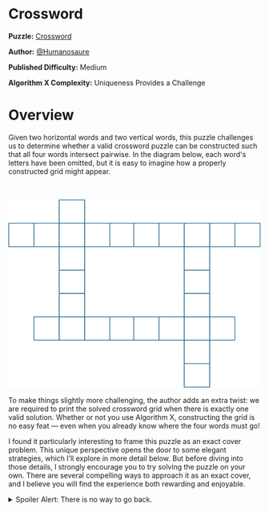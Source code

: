 # Crossword

__Puzzle:__ [Crossword](https://www.codingame.com/training/medium/crossword)

__Author:__ [@Humanosaure](https://www.codingame.com/profile/5bbc0f4b299d3bb28410b96df8a45b607624692)

__Published Difficulty:__ Medium

__Algorithm X Complexity:__ Uniqueness Provides a Challenge

# Overview

Given two horizontal words and two vertical words, this puzzle challenges us to determine whether a valid crossword puzzle can be constructed such that all four words intersect pairwise. In the diagram below, each word's letters have been omitted, but it is easy to imagine how a properly constructed grid might appear.

<BR><BR>
![Crossword](Crossword1.png)
<BR>

To make things slightly more challenging, the author adds an extra twist: we are required to print the solved crossword grid when there is exactly one valid solution. Whether or not you use Algorithm X, constructing the grid is no easy feat — even when you already know where the four words must go!

I found it particularly interesting to frame this puzzle as an exact cover problem. This unique perspective opens the door to some elegant strategies, which I’ll explore in more detail below. But before diving into those details, I strongly encourage you to try solving the puzzle on your own. There are several compelling ways to approach it as an exact cover, and I believe you will find the experience both rewarding and enjoyable.

<details><summary>Spoiler Alert: There is no way to go back.</summary>

# Important Details

The first thing to notice about this puzzle is that all valid solutions form a __"box"__, as illustrated in the diagram below. Each box can be as small as 3×3, or as large as `min(h1 length, h2 length) × min(v1 length, v2 length)`. Regardless of its size, the box always plays a central role.

<BR><BR>
![Crossword - Box](Crossword2.png)
<BR>

From the perspective of tiles on a gameboard, each solution consists of just four actions: placing one word across the top, a second across the bottom, a third down the left side, and a fourth down the right. Simple, right? But is it enough to just match four words to four sides? No, it is not.

Although the exact size of the box is not known upfront, placing a word on the gameboard must also specify which letters of the word go on the corners of the box. The box is part of the gameboard, but its size is determined by how words are placed—specifically, which letters are used at the corners.

In every exact cover problem we have seen so far, a solution was built from a list of actions. To build a solution for this puzzle, each action must now include four key pieces of information: the word being placed, the side it is being placed on, and the indexes of the two letters that land on the box’s corners. An action might look like this:

`('place word', word, side, i, j)`

With this richer action format, valid solutions can be built from just 4 actions. Care must be taken to ensure:

* The same letter appears at each corner where sides intersect.

* Because the box is always a rectangle, the words on opposite sides must have the same distance between their respective corner letters (i.e., the same difference between i and j).

Hopefully, you see the sameness that must be enforced. Let’s explore how that plays out — using coloring versus mutual exclusivity.

# Enforcing Sameness with Coloring

In the diagram below, each corner is labeled with a unique integer ID, and two key dimensions are highlighted: the __box width__ and __box height__. Each action specifies letters that occupy two corners, and those corners, in turn, define either the width or the height of the box.

Although only six requirements need to be colored, maintaining consistency across those colors is what guarantees a valid solution.

<BR><BR>
![Crossword (Coloring)](Crossword3.png)
<BR>

Each of these six requirements is colored exactly twice, creating a structure that is highly conducive to usuing mutual exclusivity.

# Enforcing Sameness with Mutual Exclusivity

<BR><BR>
![Crossword (Mutual Exclusivity](Crossword4.png)
<BR>

</details>
